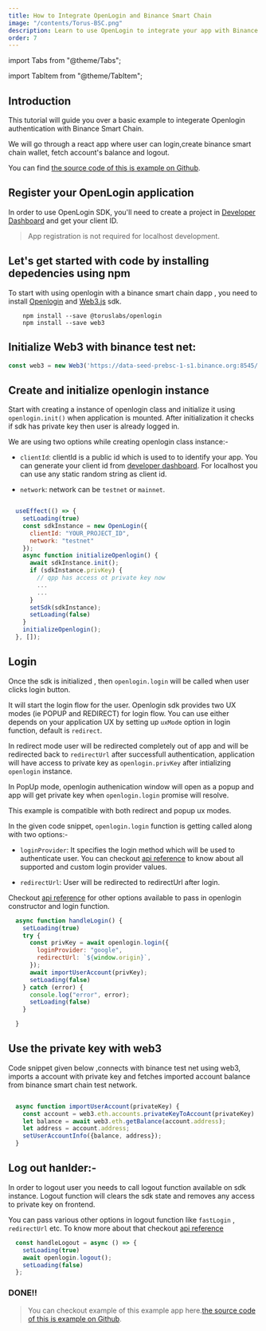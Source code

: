 ```yaml
---
title: How to Integrate OpenLogin and Binance Smart Chain
image: "/contents/Torus-BSC.png"
description: Learn to use OpenLogin to integrate your app with Binance Smart Chain
order: 7
---
```


import Tabs from "@theme/Tabs";

import TabItem from "@theme/TabItem";

## Introduction

This tutorial will guide you over a basic example to integerate Openlogin authentication with Binance Smart Chain.

We will go through a react app where user can login,create binance smart chain wallet, fetch account's balance and logout.

You can find [the source code of this is example on Github](https://github.com/torusresearch/openlogin-binance-example).


## Register your OpenLogin application

In order to use OpenLogin SDK, you'll need to create a project in
[Developer Dashboard](https://developer.tor.us) and get your client ID.

> App registration is not required for localhost development.



## Let's get started with code by installing depedencies using npm

To start with using openlogin with a binance smart chain dapp , you need to install [Openlogin](https://www.npmjs.com/package/@toruslabs/openlogin) and [Web3.js](https://www.npmjs.com/package/web3) sdk.


```shell
    npm install --save @toruslabs/openlogin
    npm install --save web3
```

## Initialize Web3 with binance test net:

```js
const web3 = new Web3('https://data-seed-prebsc-1-s1.binance.org:8545/');

```
## Create and initialize openlogin instance

Start with creating a instance of openlogin class and initialize it using `openlogin.init()` when application is mounted. After initialization it checks if sdk has private key then user is already logged in.

We are using two options while creating openlogin class instance:-

- `clientId`: clientId is a public id which is used to to identify your app. You can generate your client id from [developer dashboard](http://developer.tor.us/). For localhost you can use any static random string as client id.

- `network`: network can be `testnet` or `mainnet`.

```js

  useEffect(() => {
    setLoading(true)
    const sdkInstance = new OpenLogin({
      clientId: "YOUR_PROJECT_ID",
      network: "testnet"
    });
    async function initializeOpenlogin() {
      await sdkInstance.init();
      if (sdkInstance.privKey) {
        // qpp has access ot private key now
        ...
        ...
      }
      setSdk(sdkInstance);
      setLoading(false)
    }
    initializeOpenlogin();
  }, []);

```


## Login

Once the sdk is initialized , then `openlogin.login`
will be called when user clicks login button.

It will start the login flow for the user. Openlogin sdk provides two UX modes (ie POPUP and REDIRECT)
for login flow. You can use either depends on your application UX  by setting up `uxMode` option in login function, default is `redirect`.

In redirect mode user will be redirected completely out of app and will be redirected back to `redirectUrl` after successfull authentication, application will have access to private key as `openlogin.privKey` after intializing `openlogin` instance.


In PopUp mode, openlogin authenication window will open as a popup and app will get private key when  `openlogin.login` promise will resolve.

This example is compatible with both redirect and popup ux modes.

In the given code snippet, `openlogin.login` function is getting called along with two options:-
- `loginProvider`: It specifies the login method which will be used to authenticate user. You can checkout [api reference](https://docs.beta.tor.us/open-login/api-reference) to know about all supported and custom login provider values.

- `redirectUrl`: User will be redirected to redirectUrl after login.

Checkout [api reference](https://docs.beta.tor.us/open-login/api-reference) for other options available to pass in openlogin constructor and login function.

```js
  async function handleLogin() {
    setLoading(true)
    try {
      const privKey = await openlogin.login({
        loginProvider: "google",
        redirectUrl: `${window.origin}`,
      });
      await importUserAccount(privKey);
      setLoading(false)
    } catch (error) {
      console.log("error", error);
      setLoading(false)
    }

  }

```

## Use the private key with web3


 Code snippet given below ,connects with binance test net using web3, imports a account with private key and fetches imported account balance from binance smart chain test network.


```js

  async function importUserAccount(privateKey) {
    const account = web3.eth.accounts.privateKeyToAccount(privateKey)
    let balance = await web3.eth.getBalance(account.address);
    let address = account.address;
    setUserAccountInfo({balance, address});
  }

```


## Log out hanlder:-

In order to logout user you needs to call logout function available on sdk instance. Logout function will clears the sdk state and removes any access to private key on frontend.

 You can pass various other options in logout function like `fastLogin` , `redirectUrl` etc. To know more about that checkout [api reference](https://docs.beta.tor.us/open-login/api-reference)

```js
  const handleLogout = async () => {
    setLoading(true)
    await openlogin.logout();
    setLoading(false)
  };
```

### DONE!!
> You can checkout example of this example app here.[the source code of this is example on Github](https://github.com/torusresearch/openlogin-binance-example).
